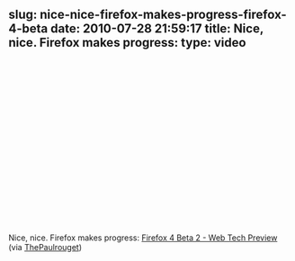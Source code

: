 slug: nice-nice-firefox-makes-progress-firefox-4-beta
date: 2010-07-28 21:59:17
title: Nice, nice. Firefox makes progress: 
type: video
---

<object width="480" height="295"><param name="movie" value="http://www.youtube.com/v/gFmuNApHFec&fs=1"></param><param name="allowFullScreen" value="true"></param><param name="allowscriptaccess" value="always"></param><embed  src="http://www.youtube.com/v/gFmuNApHFec&fs=1" type="application/x-shockwave-flash" width="480" height="295" allowscriptaccess="always" allowfullscreen="true"></embed></object>

Nice, nice. Firefox makes progress: [Firefox 4 Beta 2 - Web Tech Preview](http://www.youtube.com/watch?v=gFmuNApHFec&feature=player_embedded) (via [ThePaulrouget](http://youtube.com/user/ThePaulrouget))
